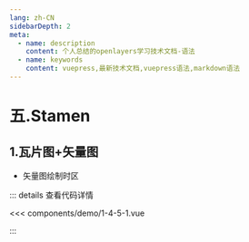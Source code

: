 ```yaml
---
lang: zh-CN
sidebarDepth: 2
meta:
  - name: description
    content: 个人总结的openlayers学习技术文档-语法
  - name: keywords
    content: vuepress,最新技术文档,vuepress语法,markdown语法
---
```


# 五.Stamen

## 1.瓦片图+矢量图

- 矢量图绘制时区

  <Container url="/resume/?type=openlayers&name=1-4-5-1.vue" />

::: details 查看代码详情

<<< components/demo/1-4-5-1.vue

:::

